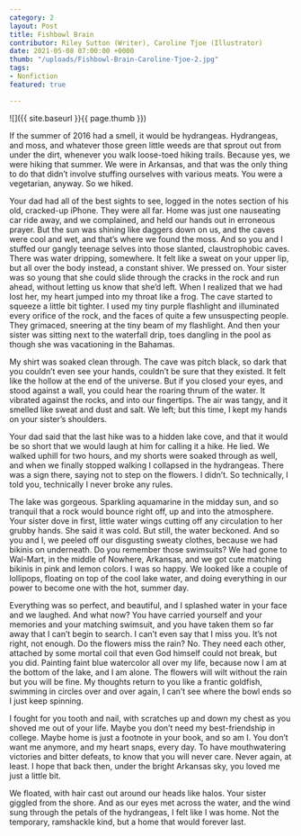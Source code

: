```yaml
---
category: 2
layout: Post
title: Fishbowl Brain
contributor: Riley Sutton (Writer), Caroline Tjoe (Illustrator)
date: 2021-05-08 07:00:00 +0000
thumb: "/uploads/Fishbowl-Brain-Caroline-Tjoe-2.jpg" 
tags: 
- Nonfiction
featured: true

---
```

![]({{ site.baseurl }}{{ page.thumb }})

If the summer of 2016 had a smell, it would be hydrangeas. Hydrangeas, and moss, and whatever those green little weeds are that sprout out from under the dirt, whenever you walk loose-toed hiking trails. Because yes, we were hiking that summer. We were in Arkansas, and that was the only thing to do that didn’t involve stuffing ourselves with various meats. You were a vegetarian, anyway. So we hiked. 

Your dad had all of the best sights to see, logged in the notes section of his old, cracked-up iPhone. They were all far. Home was just one nauseating car ride away, and we complained, and held our hands out in erroneous prayer. But the sun was shining like daggers down on us, and the caves were cool and wet, and that’s where we found the moss. And so you and I stuffed our gangly teenage selves into those slanted, claustrophobic caves. There was water dripping, somewhere. It felt like a sweat on your upper lip, but all over the body instead, a constant shiver. We pressed on. Your sister was so young that she could slide through the cracks in the rock and run ahead, without letting us know that she’d left. When I realized that we had lost her, my heart jumped into my throat like a frog. The cave started to squeeze a little bit tighter. I used my tiny purple flashlight and illuminated every orifice of the rock, and the faces of quite a few unsuspecting people. They grimaced, sneering at the tiny beam of my flashlight. And then your sister was sitting next to the waterfall drip, toes dangling in the pool as though she was vacationing in the Bahamas. 

My shirt was soaked clean through. The cave was pitch black, so dark that you couldn’t even see your hands, couldn’t be sure that they existed. It felt like the hollow at the end of the universe. But if you closed your eyes, and stood against a wall, you could hear the roaring thrum of the water. It vibrated against the rocks, and into our fingertips.  The air was tangy, and it smelled like sweat and dust and salt. We left; but this time, I kept my hands on your sister’s shoulders. 

Your dad said that the last hike was to a hidden lake cove, and that it would be so short that we would laugh at him for calling it a hike. He lied. We walked uphill for two hours, and my shorts were soaked through as well, and when we finally stopped walking I collapsed in the hydrangeas. There was a sign there, saying not to step on the flowers. I didn’t. So technically, I told you, technically I never broke any rules. 

The lake was gorgeous. Sparkling aquamarine in the midday sun, and so tranquil that a rock would bounce right off, up and into the atmosphere. Your sister dove in first, little water wings cutting off any circulation to her grubby hands. She said it was cold. But still, the water beckoned. And so you and I, we peeled off our disgusting sweaty clothes, because we had bikinis on underneath. Do you remember those swimsuits? We had gone to Wal-Mart, in the middle of Nowhere, Arkansas, and we got cute matching bikinis in pink and lemon colors. I was so happy. We looked like a couple of lollipops, floating on top of the cool lake water, and doing everything in our power to become one with the hot, summer day. 

Everything was so perfect, and beautiful, and I splashed water in your face and we laughed. And what now? You have carried yourself and your memories and your matching swimsuit, and you have taken them so far away that I can’t begin to search. I can’t even say that I miss you. It’s not right, not enough. Do the flowers miss the rain? No. They need each other, attached by some mortal coil that even God himself could not break, but you did. Painting faint blue watercolor all over my life, because now I am at the bottom of the lake, and I am alone. The flowers will wilt without the rain but you will be fine. My thoughts return to you like a frantic goldfish, swimming in circles over and over again, I can’t see where the bowl ends so I just keep spinning. 

I fought for you tooth and nail, with scratches up and down my chest as you shoved me out of your life. Maybe you don’t need my best-friendship in college. Maybe home is just a footnote in your book, and so am I. You don’t want me anymore, and my heart snaps, every day. To have mouthwatering victories and bitter defeats, to know that you will never care. Never again, at least. I hope that back then, under the bright Arkansas sky, you loved me just a little bit. 

We floated, with hair cast out around our heads like halos. Your sister giggled from the shore. And as our eyes met across the water, and the wind sung through the petals of the hydrangeas, I felt like I was home. Not the temporary, ramshackle kind, but a home that would forever last. 
